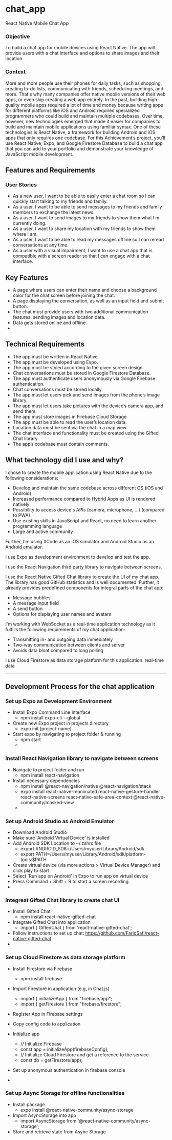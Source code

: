 # chat_app

React Native Mobile Chat App

### Objective

To build a chat app for mobile devices using React Native. The app will
provide users with a chat interface and options to share images and their
location.

### Context

More and more people use their phones for daily tasks, such as shopping, creating to-do lists,
communicating with friends, scheduling meetings, and more. That's why many companies offer native
mobile versions of their web apps, or even skip creating a web app entirely.
In the past, building high-quality mobile apps required a lot of time and money because writing apps
for different platforms like iOS and Android required specialized programmers who could build and
maintain multiple codebases.
Over time, however, new technologies emerged that made it easier for companies to build and
maintain mobile applications using familiar syntax. One of these technologies is React Native, a
framework for building Android and iOS apps that only requires one codebase.
For this Achievement’s project, you’ll use React Native, Expo, and Google Firestore Database to build a
chat app that you can add to your portfolio and demonstrate your knowledge of JavaScript mobile
development.

## Features and Requirements

### User Stories

- As a new user, I want to be able to easily enter a chat room so I can quickly start talking to my
friends and family.
- As a user, I want to be able to send messages to my friends and family members to exchange
the latest news.
- As a user, I want to send images to my friends to show them what I’m currently doing.
- As a user, I want to share my location with my friends to show them where I am.
- As a user, I want to be able to read my messages offline so I can reread conversations at any
time.
- As a user with a visual impairment, I want to use a chat app that is compatible with a screen
reader so that I can engage with a chat interface.

## Key Features

- A page where users can enter their name and choose a background color for the chat screen
before joining the chat.
- A page displaying the conversation, as well as an input field and submit button.
- The chat must provide users with two additional communication features: sending images
and location data.
- Data gets stored online and offline.
- 
## Technical Requirements

- The app must be written in React Native.
- The app must be developed using Expo.
- The app must be styled according to the given screen design.
- Chat conversations must be stored in Google Firestore Database.
- The app must authenticate users anonymously via Google Firebase authentication.
- Chat conversations must be stored locally.
- The app must let users pick and send images from the phone’s image library.
- The app must let users take pictures with the device’s camera app, and send them.
- The app must store images in Firebase Cloud Storage.
- The app must be able to read the user’s location data.
- Location data must be sent via the chat in a map view.
- The chat interface and functionality must be created using the Gifted Chat library.
- The app’s codebase must contain comments.

## What technology did I use and why?

I chose to create the mobile application using React Native due to the following considerations:

- Develop and maintain the same codebase across different OS (iOS and Android)
- Increased performance compared to Hybrid Apps as UI is rendered natively
- Possibility to access device's APIs (camera, microphone, ...) (compared to PWA)
- Use existing skills in JavaScript and React, no need to learn another programming language
- Large and active community

Further, I'm using XCode as an iOS simulator and Android Studio as an Android emulator.

I use Expo as development environment to develop and test the app.

I use the React Navigation third party library to navigate between screens.

I use the React Native Gifted Chat library to create the UI of my chat app. The library has good GitHub statistics and is well documented. Further, it already provides predefined components for integral parts of the chat app:

- Message bubbles 
- A message input field
- A send button
- Options for displaying user names and avatars

I'm working with WebSocket as a real-time application technology as it fulfills the following requirements of my chat application:

- Transmitting in- and outgoing data immediately
- Two-way communication between clients and server
- Avoids data bloat compared to long polling

I use Cloud Firestore as data storage platform for this application. real-time data

---

## Development Process for the chat application

### Set up Expo as Development Environment

- Install Expo Command Line Interface
  - npm install expo-cli --global
- Create new Expo project in projects directory
  - expo init [project-name]
- Start expo by navigating to project folder & running
  - npm start
  - 
### Install React Navigation library to navigate between screens

- Navigate to project folder and run
  - npm install react-navigation
- Install necessary dependencies
  - npm install @react-navigation/native @react-navigation/stack
  - expo install react-native-reanimated react-native-gesture-handler react-native-screens react-native-safe-area-context @react-native-community/masked-view
  - 
### Set up Android Studio as Android Emulator

- Download Android Studio
- Make sure 'Android Virtual Device' is installed
- Add Android SDK Location to ~/.zshrc file
  - export ANDROID_SDK=/Users/myuser/Library/Android/sdk
  - export PATH=/Users/myuser/Library/Android/sdk/platform-tools:$PATH
- Create virtual device (via more actions > Virtual Device Manager) and click play to start
- Select 'Run app on Android' in Expo to run app on virtual device
- Press Command + Shift + R to start a screen recording.
- 
### Integreat Gifted Chat library to create chat UI

- Install Gifted Chat
  - npm install react-native-gifted-chat
- Integrate Gifted Chat into application
  - import { GiftedChat } from 'react-native-gifted-chat';
- Follow instructions to set up chat: https://github.com/FaridSafi/react-native-gifted-chat
- 
### Set up Cloud Firestore as data storage platform

- Install Firestore via Firebase
  - npm install firebase
- Import Firestore in application (e.g, in Chat.js)
  - import { initializeApp } from "firebase/app";
  - import { getFirestore } from "firebase/firestore";
- Register App in Firebase settings

- Copy config code to application

- Initialize app

  - // Initialize Firebase
  - const app = initializeApp(firebaseConfig);
  - // Initialize Cloud Firestore and get a reference to the service
  - const db = getFirestore(app);
- Set up anonymous authentication in firebase console
- 
### Set up Async Storage for offline functionalities

- Install package
  - expo install @react-native-community/async-storage
- Import AsyncStorage into app
  - import AsyncStorage from '@react-native-community/async-storage';
- Store and retrieve state from Async Storage
